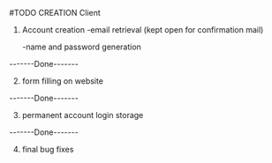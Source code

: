 #TODO
CREATION Client
1. Account creation
    -email retrieval (kept open for confirmation mail)
   
    -name and password generation

-------Done-------
   
2. form filling on website
   
-------Done-------

3. permanent account login storage

-------Done-------

4. final bug fixes 
